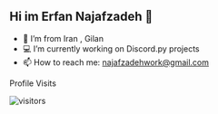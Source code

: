 ## Hi im Erfan Najafzadeh 👋
<!-- 
![python](https://img.shields.io/badge/Python-blue) ![c++](https://img.shields.io/badge/C++-yellow) ![c++](https://img.shields.io/badge/SQL-darkblue)

![stats](https://github-readme-stats.vercel.app/api?username=erfannjz&show_icons=true&theme=dark) -->
- 🗾 I’m from Iran , Gilan
- 💻 I’m currently working on Discord.py projects
- 📫 How to reach me: najafzadehwork@gmail.com

Profile Visits

![visitors](https://visitor-badge.glitch.me/badge?page_id=erfannjz.visitor-badge)
